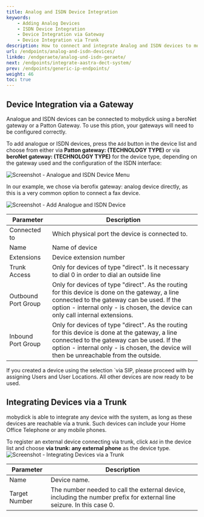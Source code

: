 ```yaml
---
title: Analog and ISDN Device Integration
keywords: 
    - Adding Analog Devices
    - ISDN Device Integration
    - Device Integration via Gateway
    - Device Integration via Trunk
description: How to connect and integrate Analog and ISDN devices to mobydick via a Gateway or Trunk
url: /endpoints/analog-and-isdn-devices/
linkde: /endgeraete/analog-und-isdn-geraete/
next: /endpoints/integrate-aastra-dect-system/
prev: /endpoints/generic-ip-endpoints/
weight: 46
toc: true
---
```


## Device Integration via a Gateway

Analogue and ISDN devices can be connected to mobydick using a beroNet gateway or a Patton Gateway. To use this ption, your gateways will need to be configured correctly. 

To add analogue or ISDN devices, press the `Add` button in the device list and choose from either via **Patton gateway: (TECHNOLOGY TYPE)** or via **beroNet gateway: (TECHNOLOGY TYPE)** for the device type,
depending on the gateway used and the configuration of the ISDN interface:

![Screenshot - Analogue and ISDN Device Menu](../../images/device_add_analog_isdn.png?width=30% "Analogue and ISDN Device Menu")

In our example, we chose via berofix gateway: analog device directly, as this is a very common option to connect a fax device.

![Screenshot - Add Analogue and ISDN Device ](../../images/device_beronet.png?width=100% "Add Analogue and ISDN Device ")

|Parameter|Description|
|---------|---------|
|Connected to|	Which physical port the device is connected to.|
|Name|	Name of device|
|Extensions|	Device extension number|
|Trunk Access|	Only for devices of type "direct". Is it necessary to dial 0 in order to dial an outside line|
|Outbound Port Group|	Only for devices of type "direct". As the routing for this device is done on the gateway, a line connected to the gateway can be used. If the option - internal only - is chosen, the device can only call internal extensions.|
|Inbound Port Group|	Only for devices of type "direct". As the routing for this device is done at the gateway, a line connected to the gateway can be used. If the option - internal only - is chosen, the device will then be unreachable from the outside.|

If you created a device using the selection `via SIP, please proceed with by assigning Users and User Locations. All other devices are now ready to be used.



## Integrating Devices via a Trunk

mobydick is able to integrate any device with the system, as long as these devices are reachable via a trunk. Such devices can include your Home Office Telephone or any mobile phones.

To register an external device connecting via trunk, click `Add` in the device list and choose **via trunk: any external phone** as the device type.
![Screenshot - Integrating Devices via a Trunk](../../images/device_extern.png?width=100% "Integrating Devices via a Trunk")

|Parameter|Description|
|---------|---------|
|Name	|Device name.|
|Target Number|	The number needed to call the external device, including the number prefix for external line seizure. In this case 0.|